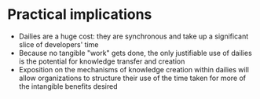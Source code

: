 
# Practical implications

- Dailies are a huge cost: they are synchronous and take up a significant slice of developers' time
- Because no tangible "work" gets done, the only justifiable use of dailies is the potential for knowledge transfer and creation
- Exposition on the mechanisms of knowledge creation within dailies will allow organizations to structure their use of the time taken for more of the intangible benefits desired
